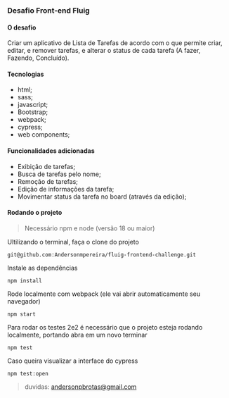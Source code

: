 ### Desafio Front-end Fluig

#### O desafio

Criar um aplicativo de Lista de Tarefas de acordo com o que permite criar, editar, e remover tarefas, e alterar o status de cada tarefa (A fazer, Fazendo, Concluído).

#### Tecnologias

- html;
- sass;
- javascript;
- Bootstrap;
- webpack;
- cypress;
- web components;

#### Funcionalidades adicionadas

- Exibição de tarefas;
- Busca de tarefas pelo nome;
- Remoção de tarefas;
- Edição de informações da tarefa;
- Movimentar status da tarefa no board (através da edição);

#### Rodando o projeto

> Necessário npm e node (versão 18 ou maior)

Ultilizando o terminal, faça o clone do projeto

```
git@github.com:Andersonmpereira/fluig-frontend-challenge.git
```

Instale as dependências

```
npm install
```

Rode localmente com webpack (ele vai abrir automaticamente seu navegador)

```
npm start
```

Para rodar os testes 2e2 é necessário que o projeto esteja rodando localmente, portando abra em um novo terminar

```
npm test
```

Caso queira visualizar a interface do cypress

```
npm test:open
```

> duvidas: andersonpbrotas@gmail.com
